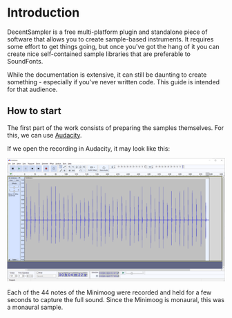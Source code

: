 # Introduction

DecentSampler is a free multi-platform plugin and standalone piece of software that allows you to create sample-based instruments. It requires some effort to get things going, but once you've got the hang of it you can 
create nice self-contained sample libraries that are preferable to SoundFonts.

While the documentation is extensive, it can still be daunting to create something - especially if you've never written code. This guide is intended for that audience.

## How to start

The first part of the work consists of preparing the samples themselves. For this, we can use [Audacity](https://www.audacityteam.org/).

If we open the recording in Audacity, it may look like this:

![A recording of a Minimoog sound, note by note, in Audacity](images/all_notes.png)

Each of the 44 notes of the Minimoog were recorded and held for a few seconds to capture the full sound. Since the Minimoog is monaural, this was a monaural sample.
